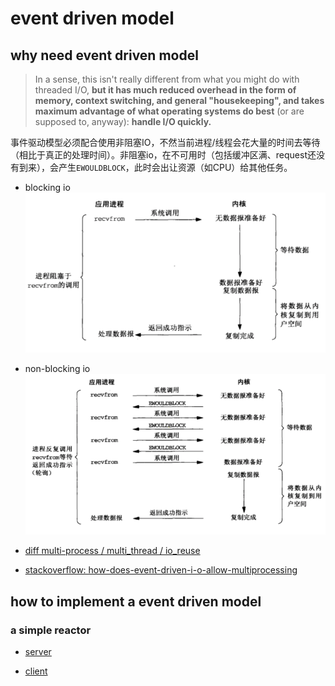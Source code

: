 # event driven model


## why need event driven model

> In a sense, this isn't really different from what you might do with threaded I/O, **but it has much reduced overhead in the form of memory, context switching, and general "housekeeping", and takes maximum advantage of what operating systems do best** (or are supposed to, anyway): **handle I/O quickly.**


事件驱动模型必须配合使用非阻塞IO，不然当前进程/线程会花大量的时间去等待（相比于真正的处理时间）。非阻塞io，在不可用时（包括缓冲区满、request还没有到来），会产生`EWOULDBLOCK`，此时会出让资源（如CPU）给其他任务。

- blocking io
![blocking_io](blocking_io.png)
- non-blocking io
![non_blocking_io](non_blocking_io.png)






- [diff multi-process / multi_thread / io_reuse](https://github.com/shaorui0/fundamental_knowledge/tree/main/operator_system/process/diff_multi-process-multi_thread-io_resue.md)

- [stackoverflow: how-does-event-driven-i-o-allow-multiprocessing](https://stackoverflow.com/questions/3231018/how-does-event-driven-i-o-allow-multiprocessing)


## how to implement a event driven model

### a simple reactor

- [server](./echo_server_event_driven.py)

- [client](./echo_client.py)